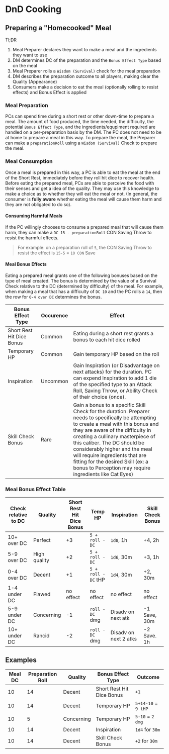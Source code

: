 # DnD Cooking

## Preparing a "Homecooked" Meal

Tl;DR
1) Meal Preparer declares they want to make a meal and the ingredients they want to use
2) DM determines DC of the preparation and the `Bonus Effect Type` based on the meal
3) Meal Preparer rolls a `Wisdom (Survival)` check for the meal preparation
4) DM describes the preparation outcome to all players, making clear the Quality (Appearance)
5) Consumers make a decision to eat the meal (optionally rolling to resist effects) and Bonus Effect is applied

### Meal Preparation

PCs can spend time during a short rest or other down-time to prepare a meal.  The amount of food produced, the time needed, the difficulty, the potential `Bonus Effect Type`, and the ingredients/equpiment required are handled on a per-preparation basis by the DM.  The PC does not need to be at home to prepare a meal in this way.  To prepare the meal, the Preparer can make a `preparationRoll` using a `Wisdom (Survival)` Check to prepare the meal.

### Meal Consumption

Once a meal is prepared in this way, a PC is able to eat the meal at the end of the Short Rest, immediately before they roll hit dice to recover health.  Before eating the prepared meal, PCs are able to perceive the food with their senses and get a idea of the quality.  They may use this knowledge to make a choice as to whether they will eat the meal or not. (In general, the consumer is **fully aware** whether eating the meal will cause them harm and they are not obligated to do so).

#### Consuming Harmful Meals

If the PC willingly chooses to consume a prepared meal that will cause them harm, they can make a `DC 15 - preparationRoll` CON Saving Throw to resist the harmful effects. 

> For example: on a preparation roll of `5`,  the CON Saving Throw to resist the effect is `15-5` = `10 CON` Save

#### Meal Bonus Effects

Eating a prepared meal grants one of the following bonuses based on the type of meal created.  The bonus is determined by the value of a Survival Check relative to the DC (determined by difficulty) of the meal.  For example, when making a meal that has a difficulty of `DC 10`  and the PC rolls a `14`, then the row for `0-4 over DC` determines the bonus.

| Bonus Effect Type         | Occurence | Effect                                                                                                                                                                                                                                                                                                                                                                                                                                                                                                                                                                   |
| ------------------------- | --------- | ------------------------------------------------------------------------------------------------------------------------------------------------------------------------------------------------------------------------------------------------------------------------------------------------------------------------------------------------------------------------------------------------------------------------------------------------------------------------------------------------------------------------------------------------------------------------ |
| Short Rest Hit Dice Bonus | Common    | Eating during a short rest grants a bonus to each hit dice rolled                                                                                                                                                                                                                                                                                                                                                                                                                                                                                                        |
| Temporary HP              | Common    | Gain temporary HP based on the roll                                                                                                                                                                                                                                                                                                                                                                                                                                                                                                                                  |
| Inspiration               | Uncommon  | Gain Inspiration (or Disadvantage on next attacks) for the duration.  PC can expend Inspiration to add 1 die of the specified type to an Attack Roll, Saving Throw, or Ability Check of their choice (once).                                                                                                                                                                                                                                                                                                                                                         |
| Skill Check Bonus         | Rare      | Gain a bonus to a specific Skill Check for the duration.  Preparer needs to specifically be attempting to create a meal with this bonus and they are aware of the difficulty in creating a cullinary masterpiece of this caliber.  The DC should be considerably higher and the meal will require ingredients that are fitting for the desired Skill (ex: a bonus to Perception may require ingredients like Cat Eyes) |

### Meal Bonus Effect Table

| Check relative to DC | Quality      | Short Rest Hit Dice Bonus | Temp HP             | Inspiration           | Skill Check Bonus |
| -------------------- | ------------ | ------------------------- | ------------------- | --------------------- | ----------------- |
| 10+ over DC          | Perfect      | +3                        | `5 + roll - DC`     | `1d8`, 1h             | +4, 2h            |
| 5-9 over DC          | High quality | +2                        | `5 + roll - DC`     | `1d6`, 30m            | +3, 1h            |
| 0-4 over DC          | Decent       | +1                        | `5 + roll - DC` tHP | `1d4`, 30m            | +2, 30m           |
| 1-4 under DC         | Flawed       | no effect                 | no effect           | no effect             | no effect         |
| 5-9 under DC         | Concerning   | -1                        | `roll - DC` dmg     | Disadv on next atk    | -1 Save, 30m      |
| 10+ under DC         | Rancid       | -2                        | `roll - DC` dmg     | Disadv on next 2 atks | -2 Save. 1h       |

## Examples

| Meal DC | Preparation Roll | Quality    | Bonus Effect Type         | Outcome             |
| ------- | ---------------- | ---------- | ------------------------- | ------------------- |
| 10      | 14               | Decent     | Short Rest Hit Dice Bonus | `+1`                |
| 10      | 14               | Decent     | Temporary HP              | `5+14-10` = `9 tHP` |
| 10      | 5                | Concerning | Temporary HP              | `5-10` = `2 dmg`    |
| 10      | 14               | Decent     | Inspiration               | `1d4` for `30m`     |
| 10      | 14               | Decent     | Skill Check Bonus         | `+2` for `30m`      |
